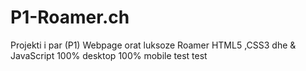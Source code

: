 # P1-Roamer.ch
Projekti i par (P1) Webpage orat luksoze Roamer
HTML5 ,CSS3 dhe  & JavaScript
100% desktop
100% mobile
test test